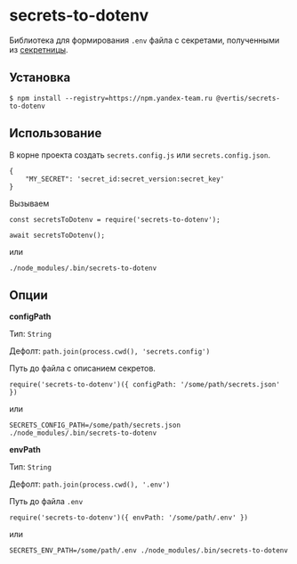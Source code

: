 # secrets-to-dotenv

Библиотека для формирования `.env` файла с секретами,
полученными из [секретницы](https://yav.yandex-team.ru).

## Установка

```
$ npm install --registry=https://npm.yandex-team.ru @vertis/secrets-to-dotenv
```

## Использование

В корне проекта создать `secrets.config.js` или `secrets.config.json`.
```
{
    "MY_SECRET": 'secret_id:secret_version:secret_key'
}
```

Вызываем
```
const secretsToDotenv = require('secrets-to-dotenv');

await secretsToDotenv();
```

или
```
./node_modules/.bin/secrets-to-dotenv
```

## Опции

**configPath**

Тип: `String`

Дефолт: `path.join(process.cwd(), 'secrets.config')`

Путь до файла с описанием секретов.

```
require('secrets-to-dotenv')({ configPath: '/some/path/secrets.json' })
```

или

```
SECRETS_CONFIG_PATH=/some/path/secrets.json ./node_modules/.bin/secrets-to-dotenv
```

**envPath**

Тип: `String`

Дефолт: `path.join(process.cwd(), '.env')`

Путь до файла `.env`

```
require('secrets-to-dotenv')({ envPath: '/some/path/.env' })
```

или

```
SECRETS_ENV_PATH=/some/path/.env ./node_modules/.bin/secrets-to-dotenv
```
